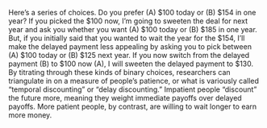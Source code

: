 Here’s a series of choices. Do you prefer (A) $100 today or (B) $154 in one year? If you picked the $100 now, I’m going to sweeten the deal for next year and ask you whether you want (A) $100 today or (B) $185 in one year. But, if you initially said that you wanted to wait the year for the $154, I’ll make the delayed payment less appealing by asking you to pick between (A) $100 today or (B) $125 next year. If you now switch from the delayed payment (B) to $100 now (A), I will sweeten the delayed payment to $130. By titrating through these kinds of binary choices, researchers can triangulate in on a measure of people’s patience, or what is variously called “temporal discounting” or “delay discounting.” Impatient people “discount” the future more, meaning they weight immediate payoffs over delayed payoffs. More patient people, by contrast, are willing to wait longer to earn more money.